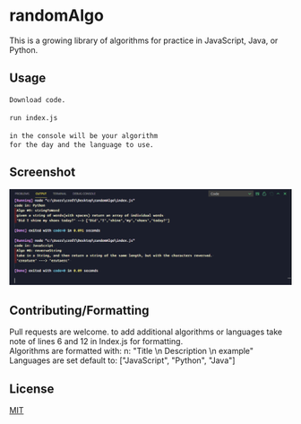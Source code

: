 # randomAlgo

This is a growing library of algorithms for practice in JavaScript, Java, or Python.


## Usage

```
Download code.

run index.js

in the console will be your algorithm
for the day and the language to use.

```
## Screenshot
<p>
    <img src="/assets/randomAlgo.PNG" />
</p>

## Contributing/Formatting
Pull requests are welcome. to add additional algorithms or languages take note of lines 6 and 12 in Index.js for formatting.
<br/>
Algorithms are formatted with:      n: "Title \n Description \n example"
<br/>
Languages are set default to:        ["JavaScript", "Python", "Java"]

## License
[MIT](https://choosealicense.com/licenses/mit/)
